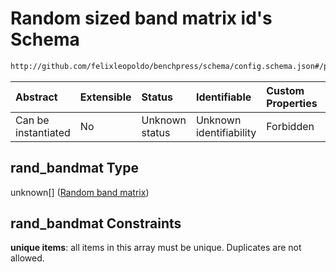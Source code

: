 # Random sized band matrix id's Schema

```txt
http://github.com/felixleopoldo/benchpress/schema/config.schema.json#/properties/resources/properties/graph/properties/rand_bandmat
```



| Abstract            | Extensible | Status         | Identifiable            | Custom Properties | Additional Properties | Access Restrictions | Defined In                                                                    |
| :------------------ | :--------- | :------------- | :---------------------- | :---------------- | :-------------------- | :------------------ | :---------------------------------------------------------------------------- |
| Can be instantiated | No         | Unknown status | Unknown identifiability | Forbidden         | Allowed               | none                | [config.schema.json*](../../../out/config.schema.json "open original schema") |

## rand_bandmat Type

unknown\[] ([Random band matrix](config-definitions-random-band-matrix.md))

## rand_bandmat Constraints

**unique items**: all items in this array must be unique. Duplicates are not allowed.
